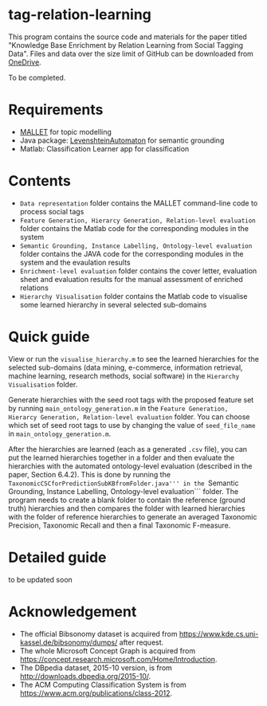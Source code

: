 # tag-relation-learning

This program contains the source code and materials for the paper titled "Knowledge Base Enrichment by Relation Learning from Social Tagging Data". Files and data over the size limit of GitHub can be downloaded from [OneDrive]().

To be completed.

# Requirements
* [MALLET](http://mallet.cs.umass.edu/index.php) for topic modelling
* Java package: [LevenshteinAutomaton](https://github.com/klawson88/LevenshteinAutomaton) for semantic grounding
* Matlab: Classification Learner app for classification

# Contents
* ```Data representation``` folder contains the MALLET command-line code to process social tags
* ```Feature Generation, Hierarcy Generation, Relation-level evaluation``` folder contains the Matlab code for the corresponding modules in the system
* ```Semantic Grounding, Instance Labelling, Ontology-level evaluation``` folder contains the JAVA code for the corresponding modules in the system and the evaulation results
* ```Enrichment-level evaluation``` folder contains the cover letter, evaluation sheet and evaluation results for the manual assessment of enriched relations
* ```Hierarchy Visualisation``` folder contains the Matlab code to visualise some learned hierarchy in several selected sub-domains

# Quick guide

View or run the ```visualise_hierarchy.m``` to see the learned hierarchies for the selected sub-domains (data mining, e-commerce, information retrieval, machine learning, research methods, social software) in the ```Hierarchy Visualisation``` folder.

Generate hierarchies with the seed root tags with the proposed feature set by running ```main_ontology_generation.m``` in the ```Feature Generation, Hierarcy Generation, Relation-level evaluation``` folder. You can choose which set of seed root tags to use by changing the value of ```seed_file_name``` in ```main_ontology_generation.m```.

After the hierarchies are learned (each as a generated ```.csv``` file), you can put the learned hierarchies together in a folder and then evaluate the hierarchies with the automated ontology-level evaluation (described in the paper, Section 6.4.2). This is done by running the ```TaxonomicCSCforPredictionSubKBfromFolder.java''' in the ```Semantic Grounding, Instance Labelling, Ontology-level evaluation``` folder. The program needs to create a blank folder to contain the reference (ground truth) hierarchies and then compares the folder with learned hierarchies with the folder of reference hierarchies to generate an averaged Taxonomic Precision, Taxonomic Recall and then a final Taxonomic F-measure.

# Detailed guide
to be updated soon

# Acknowledgement
* The official Bibsonomy dataset is acquired from https://www.kde.cs.uni-kassel.de/bibsonomy/dumps/ after request.
* The whole Microsoft Concept Graph is acquired from https://concept.research.microsoft.com/Home/Introduction.
* The DBpedia dataset, 2015-10 version, is from http://downloads.dbpedia.org/2015-10/.
* The ACM Computing Classification System is from https://www.acm.org/publications/class-2012.
